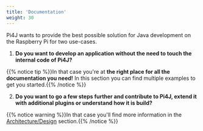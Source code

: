 ```yaml
---
title: 'Documentation'
weight: 30
---
```


Pi4J wants to provide the best possible solution for Java development on the Raspberry Pi for two use-cases.

1. **Do you want to develop an application without the need to touch the internal code of Pi4J?**

{{% notice tip %}}In that case you're at **the right place for all the documentation you need!** In this section you can 
find multiple examples to get you started.{{% /notice %}}

2. **Do you want to go a few steps further and contribute to Pi4J, extend it with additional plugins or 
   understand how it is build?**

{{% notice warning %}}In that case you'll find more information in the [Architecture/Design](/architecture/) section.{{% /notice %}}
